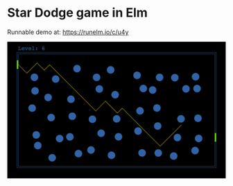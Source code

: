 
# Star Dodge game in Elm

Runnable demo at: https://runelm.io/c/u4y

![Screenshot](screenshot.png)
